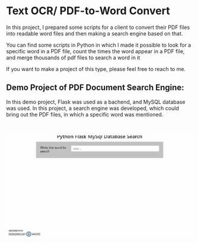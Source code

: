 # Text OCR/ PDF-to-Word Convert

<p> In this project, I prepared some scripts for a client to convert their PDF files into readable word files and then making a search engine based on that. </p>

<p> You can find some scripts in Python in which I made it possible to look for a specific word in a PDF file, count the times the word appear in a PDF file, and merge thousands of pdf files to search a word in it </p>

<p> If you want to make a project of this type, please feel free to reach to me. </p>

## Demo Project of PDF Document Search Engine:

<p>In this demo project, Flask was used as a bachend, and MySQL database was used. In this project, a search engine was developed, which could bring out the PDF files, in which a specific word was mentioned. </p>

<br />
<br />

<img src="https://github.com/waleedjmm/Text-OCR/blob/main/PDF.gif" />
